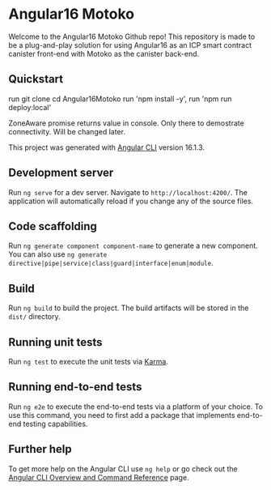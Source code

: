 # Angular16 Motoko

Welcome to the Angular16 Motoko Github repo! 
This repository is made to be a plug-and-play solution for using Angular16 as an ICP smart contract canister front-end with Motoko as the canister back-end. 

## Quickstart
run git clone <thisrepo>
cd Angular16Motoko
run 'npm install -y', 
run 'npm run deploy:local'

ZoneAware promise returns value in console. Only there to demostrate connectivity. Will be changed later.

This project was generated with [Angular CLI](https://github.com/angular/angular-cli) version 16.1.3.

## Development server

Run `ng serve` for a dev server. Navigate to `http://localhost:4200/`. The application will automatically reload if you change any of the source files.

## Code scaffolding

Run `ng generate component component-name` to generate a new component. You can also use `ng generate directive|pipe|service|class|guard|interface|enum|module`.

## Build

Run `ng build` to build the project. The build artifacts will be stored in the `dist/` directory.

## Running unit tests

Run `ng test` to execute the unit tests via [Karma](https://karma-runner.github.io).

## Running end-to-end tests

Run `ng e2e` to execute the end-to-end tests via a platform of your choice. To use this command, you need to first add a package that implements end-to-end testing capabilities.

## Further help

To get more help on the Angular CLI use `ng help` or go check out the [Angular CLI Overview and Command Reference](https://angular.io/cli) page.

